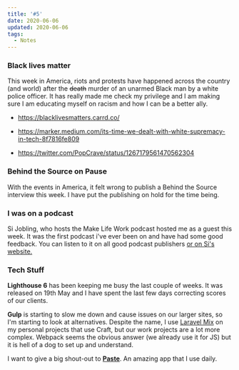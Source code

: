 ```yaml
---
title: '#5'
date: 2020-06-06
updated: 2020-06-06
tags:
  - Notes
---
```


<h3>Black lives matter</h3>
<p>This week in America, riots and protests have happened across the country (and world) after the <s>death</s> murder of an unarmed Black man by a white police officer. It has really made me check my privilege and I am making sure I am educating myself on racism and how I can be a better ally.</p>
<ul><li><a href="https://blacklivesmatters.carrd.co/">https://blacklivesmatters.carrd.co/</a></li><li><p><a href="https://marker.medium.com/its-time-we-dealt-with-white-supremacy-in-tech-8f7816fe809">https://marker.medium.com/its-time-we-dealt-with-white-supremacy-in-tech-8f7816fe809</a></p></li><li><p><a href="https://twitter.com/PopCrave/status/1267179561470562304">https://twitter.com/PopCrave/status/1267179561470562304</a></p></li></ul>
<h3>Behind the Source on Pause</h3>
<p>With the events in America, it felt wrong to publish a Behind the Source interview this week. I have put the publishing on hold for the time being. </p>
<h3>I was on a podcast</h3>
<p>Si Jobling, who hosts the Make Life Work podcast hosted me as a guest this week. It was the first podcast i've ever been on and have had some good feedback. You can listen to it on all good podcast publishers <a href="https://sijobling.com/podcast/mike-street/">or on Si's website.</a></p>
<h3>Tech Stuff</h3><p><strong>Lighthouse 6</strong> has been keeping me busy the last couple of weeks. It was released on 19th May and I have spent the last few days correcting scores of our clients.</p><p><strong>Gulp</strong> is starting to slow me down and cause issues on our larger sites, so I'm starting to look at alternatives. Despite the name, I use <a href="https://laravel-mix.com/">Laravel Mix</a> on my personal projects that use Craft, but our work projects are a lot more complex. Webpack seems the obvious answer (we already use it for JS) but it is hell of a dog to set up and understand.</p><p>I want to give a big shout-out to <a href="https://pasteapp.io/"><strong>Paste</strong></a>. An amazing app that I use daily.</p><p><strong></strong></p>
